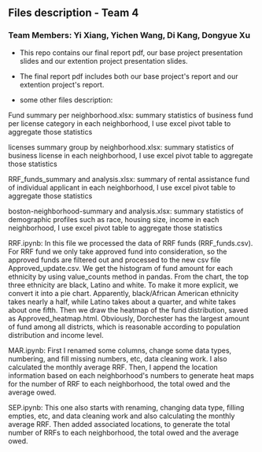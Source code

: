 ## Files description - Team 4
### Team Members: Yi Xiang, Yichen Wang, Di Kang, Dongyue Xu

- This repo contains our final report pdf, our base project presentation slides and our extention project presentation slides.

- The final report pdf includes both our base project's report and our extention project's report. 

- some other files description:

Fund summary per neighborhood.xlsx: summary statistics of business fund per license category in each neighborhood, I use excel pivot table to aggregate those statistics

licenses summary group by neighborhood.xlsx: summary statistics of business license in each neighborhood, I use excel pivot table to aggregate those statistics

RRF_funds_summary and analysis.xlsx: summary of rental assistance fund of individual applicant in each neighborhood, I use excel pivot table to aggregate those statistics

boston-neighborhood-summary and analysis.xlsx: summary statistics of demographic profiles such as race, housing size, income in each neighborhood, I use excel pivot table to aggregate those statistics

RRF.ipynb:
In this file we processed the data of RRF funds (RRF_funds.csv). 
For RRF fund we only take approved fund into consideration, so the approved funds are filtered out and processed to the new csv file Approved_update.csv. We get the histogram of fund amount for each ethnicity by using value_counts method in pandas. From the chart, the top three ethnicity are black, Latino and white.
To make it more explicit, we convert it into a pie chart. Apparently, black/African American ethnicity takes nearly a half, while Latino takes about a quarter, and white takes about one fifth.
Then we draw the heatmap of the fund distribution, saved as Approved_heatmap.html. Obviously, Dorchester has the largest amount of fund among all districts, which is reasonable according to population distribution and income level.

MAR.ipynb:
First I renamed some columns, change some data types, numbering, and fill missing numbers, etc, data cleaning work. I also calculated the monthly average RRF. Then, I append the location information based on each neighborhood's numbers to generate heat maps for the number of RRF to each neighborhood, the total owed and the average owed.

SEP.ipynb:
This one also starts with renaming, changing data type, filling empties, etc, and data cleaning work and also calculating the monthly average RRF. Then added associated locations, to generate the total number of RRFs to each neighborhood, the total owed and the average owed.



   




